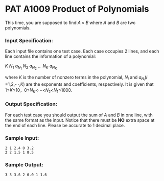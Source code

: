 # PAT A1009 Product of Polynomials

This time, you are supposed to find $A×B$ where $A$ and $B$ are two polynomials.

### Input Specification:

Each input file contains one test case. Each case occupies 2 lines, and each line contains the information of a polynomial:

$K$ $N_1$ $a_{N_1}$ $N_2$ $a_{N_2}$ ... $N_K$ $a_{N_K}$

where $K​$ is the number of nonzero terms in the polynomial, $N_i​$ and $a_{N_i}​$ ($i​$=1,2,⋯,$K​$) are the exponents and coefficients, respectively. It is given that 1≤$K​$≤10，0≤$N_K​$<⋯<$N_2​$<$N_1​$≤1000.

### Output Specification:

For each test case you should output the sum of $A$ and $B$ in one line, with the same format as the input. Notice that there must be **NO** extra space at the end of each line. Please be accurate to 1 decimal place.

### Sample Input:

```in
2 1 2.4 0 3.2
2 2 1.5 1 0.5
```

### Sample Output:

```out
3 3 3.6 2 6.0 1 1.6
```